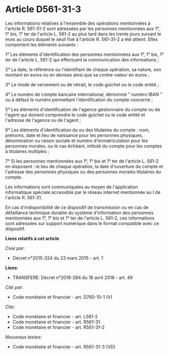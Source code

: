 # Article D561-31-3

Les informations relatives à l'ensemble des opérations mentionnées à l'article R. 561-31-2 sont adressées par les personnes
mentionnées aux 1°, 1° bis, 1° ter de l'article L. 561-2 au plus tard dans les trente jours suivant le mois au cours duquel
le seuil fixé à l'article R. 561-31-2 a été atteint. Elles comportent les éléments suivants :

1° Les éléments d'identification des personnes mentionnées aux 1°, 1° bis, 1° ter de l'article L. 561-2 qui effectuent la
communication des informations ;

2° La date, la référence ou l'identifiant de chaque opération, sa nature, son montant en euros ou en devises ainsi que sa
contre-valeur en euros ;

3° Le mode de versement ou de retrait, le code guichet ou le code entité ;

4° Le numéro de compte bancaire international, dénommé " numéro IBAN " ou à défaut le numéro permettant l'identification du
compte concerné ;

5° Les éléments d'identification de l'agence gestionnaire du compte ou de l'agent qui doivent comprendre le code guichet ou
le code entité et l'adresse de l'agence ou de l'agent ;

6° Les éléments d'identification du ou des titulaires du compte : nom, prénoms, date et lieu de naissance pour les personnes
physiques, dénomination ou raison sociale et numéro d'immatriculation pour les personnes morales, ou le cas échéant, intitulé
du compte pour les comptes à titulaires multiples ;

7° Si les personnes mentionnées aux 1°, 1° bis et 1° ter de l'article L. 561-2 en disposent : le lieu de chaque opération, la
date d'ouverture du compte et l'adresse des personnes physiques ou des personnes morales titulaires du compte.

Les informations sont communiquées au moyen de l'application informatique spéciale accessible par le réseau internet
mentionnée au I de l'article R. 561-31.

En cas d'indisponibilité de ce dispositif de transmission ou en cas de défaillance technique durable du système d'information
des personnes mentionnées aux 1°, 1° bis et 1° ter de l'article L. 561-2, ces informations sont adressées sur support
numérique dans le format compatible avec ce dispositif.

**Liens relatifs à cet article**

_Créé par_:

  - Décret n°2015-324 du 23 mars 2015 - art. 1

**Liens**:

  - TRANSFERE: Décret n°2018-284 du 18 avril 2018 - art. 49

_Cité par_:

  - Code monétaire et financier - art. D765-10-1 (V)

_Cite_:

  - Code monétaire et financier - art. L561-2
  - Code monétaire et financier - art. R561-31
  - Code monétaire et financier - art. R561-31-2

_Nouveaux textes_:

  - Code monétaire et financier - art. R561-31-3 (VD)
